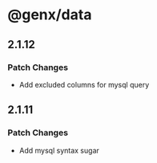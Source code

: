 # @genx/data

## 2.1.12

### Patch Changes

-   Add excluded columns for mysql query

## 2.1.11

### Patch Changes

-   Add mysql syntax sugar
